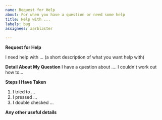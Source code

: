 ```yaml
---
name: Request for Help
about: For when you have a question or need some help
title: Help with ...
labels: bug
assignees: aarblaster

---
```


**Request for Help**

I need help with ... (a short description of what you want help with)

**Detail About My Question**
I have a question about ....
I couldn't work out how to...

**Steps I Have Taken**

1. I tried to ...
2. I pressed ...
3. I double checked ...

**Any other useful details**
